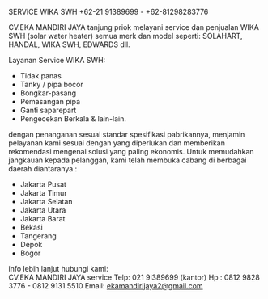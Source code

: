 SERVICE WIKA SWH +62-21 91389699 - +62-81298283776

CV.EKA MANDIRI JAYA tanjung priok
melayani service dan penjualan WIKA SWH (solar water heater) 
semua merk dan model seperti: 
SOLAHART, HANDAL, WIKA SWH, EDWARDS dll. 

Layanan Service WIKA SWH: 
* Tidak panas
* Tanky / pipa bocor
* Bongkar-pasang 
* Pemasangan pipa
* Ganti saparepart
* Pengecekan Berkala & lain-lain.

dengan penanganan sesuai standar spesifikasi pabrikannya, 
menjamin pelayanan kami sesuai dengan yang diperlukan dan 
memberikan rekomendasi mengenai solusi yang paling ekonomis. 
Untuk memudahkan jangkauan kepada pelanggan, kami telah membuka 
cabang di berbagai daerah diantaranya :
 
- Jakarta Pusat 
- Jakarta Timur 
- Jakarta Selatan 
- Jakarta Utara 
- Jakarta Barat 
- Bekasi 
- Tangerang 
- Depok 
- Bogor 

info lebih lanjut hubungi kami:  
CV.EKA MANDIRI JAYA service 
Telp: 021 9l389699 (kantor) 
Hp : 0812 9828 3776 - 0812 9131 5510
Email: ekamandirijaya2@gmail.com